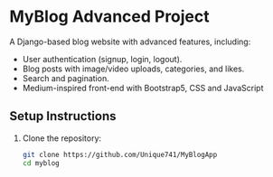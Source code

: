 # MyBlog Advanced Project

A Django-based blog website with advanced features, including:
- User authentication (signup, login, logout).
- Blog posts with image/video uploads, categories, and likes.
- Search and pagination.
- Medium-inspired front-end with Bootstrap5, CSS and JavaScript
## Setup Instructions
1. Clone the repository:
    ```bash
    git clone https://github.com/Unique741/MyBlogApp
    cd myblog
    